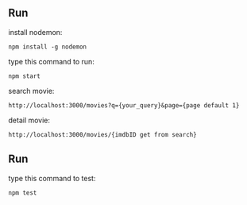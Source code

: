 ## Run

install nodemon:

```Shell
npm install -g nodemon
```

type this command to run:

```Shell
npm start
```

search movie:

```Shell
http://localhost:3000/movies?q={your_query}&page={page default 1}
```

detail movie:

```Shell
http://localhost:3000/movies/{imdbID get from search}
```

## Run

type this command to test:

```Shell
npm test
```
